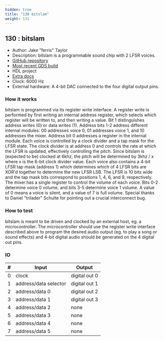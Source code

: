 ```yaml
---
hidden: true
title: "130 bitslam"
weight: 131
---
```


## 130 : bitslam

* Author: Jake "ferris" Taylor
* Description: bitslam is a programmable sound chip with 2 LFSR voices.
* [GitHub repository](https://github.com/yupferris/bitslam)
* [Most recent GDS build](https://github.com/yupferris/bitslam/actions/runs/3457367260)
* HDL project
* [Extra docs]()
* Clock: 6000 Hz
* External hardware: A 4-bit DAC connected to the four digital output pins.



### How it works

bitslam is programmed via its register write interface. A register write is performed by first writing an internal address register, which selects which register will be written to, and then writing a value. Bit 1 distinguishes address writes (0) or data writes (1). Address bits 1-2 address different internal modules: 00 addresses voice 0, 01 addresses voice 1, and 10 addresses the mixer. Address bit 0 addresses a register in the internal module. Each voice is controlled by a clock divider and a tap mask for the LFSR state. The clock divider is at address 0 and controls the rate at which the LFSR is updated, effectively controlling the pitch. Since bitslam is (expected to be) clocked at 6khz, the pitch will be determined by 3khz / x where x is the 6-bit clock divider value. Each voice also contains a 4-bit LFSR tap mask (address 1) which determines which of 4 LFSR bits are XOR'd together to determine the new LFSR LSB. The LFSR is 10 bits wide and the tap mask bits correspond to positions 1, 4, 6, and 9, respectively. The mixer has a single register to control the volume of each voice. Bits 0-2 determine voice 0 volume, and bits 3-5 determine voice 1 volume. A value of 0 means a voice is silent, and a value of 7 is full volume. Special thanks to Daniel "trilader" Schulte for pointing out a crucial interconnect bug.

### How to test

bitslam is meant to be driven and clocked by an external host, eg. a microcontroller. The microcontroller should use the register write interface described above to program the desired audio output (eg. to play a song or sound effects) and 4-bit digital audio should be generated on the 4 digital out pins.

### IO

| # | Input        | Output       |
|---|--------------|--------------|
| 0 | clock  | digital out 0 |
| 1 | address/data selector  | digital out 1 |
| 2 | address/data 0  | digital out 2 |
| 3 | address/data 1  | digital out 3 |
| 4 | address/data 2  | none |
| 5 | address/data 3  | none |
| 6 | address/data 4  | none |
| 7 | address/data 5  | none |
